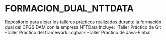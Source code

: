 # FORMACION_DUAL_NTTDATA
Repositorio para alojar los talleres prácticos realizados durante la formación dual del CFGS DAM con la empresa NTTData
Incluye:
-Taller Práctico de Git
-Taller Práctico del framework Logback
-Taller Práctico de Java-Pinball 
